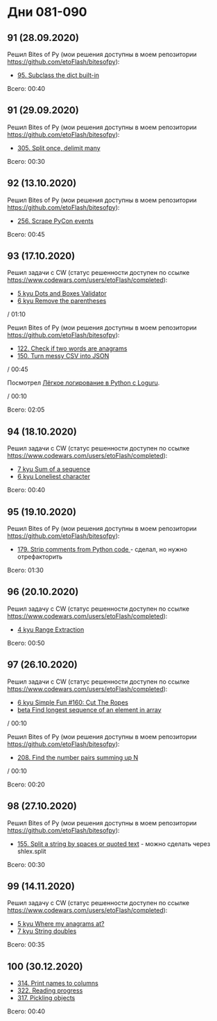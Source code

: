# Дни 081-090

## 91 (28.09.2020)

Решил Bites of Py (мои решения доступны в моем репозитории https://github.com/etoFlash/bitesofpy):

* [95. Subclass the dict built-in](https://codechalleng.es/bites/95/)

Всего: 00:40

## 91 (29.09.2020)

Решил Bites of Py (мои решения доступны в моем репозитории https://github.com/etoFlash/bitesofpy):

* [305. Split once, delimit many](https://codechalleng.es/bites/305/)

Всего: 00:30

## 92 (13.10.2020)

Решил Bites of Py (мои решения доступны в моем репозитории https://github.com/etoFlash/bitesofpy):

* [256. Scrape PyCon events](https://codechalleng.es/bites/256/)

Всего: 00:45

## 93 (17.10.2020)

Решил задачи с CW (статус решенности доступен по ссылке https://www.codewars.com/users/etoFlash/completed):

* [5 kyu Dots and Boxes Validator](https://www.codewars.com/kata/5d81d8571c6411001a40ba66)
* [6 kyu Remove the parentheses](https://www.codewars.com/kata/5f7c38eb54307c002a2b8cc8)

/ 01:10

Решил Bites of Py (мои решения доступны в моем репозитории https://github.com/etoFlash/bitesofpy):

* [122. Check if two words are anagrams](https://codechalleng.es/bites/122/)
* [150. Turn messy CSV into JSON ](https://codechalleng.es/bites/150/)

/ 00:45

Посмотрел [Лёгкое логирование в Python с Loguru](https://www.youtube.com/watch?v=3ndEeGDVqD4).

/ 00:10

Всего: 02:05

## 94 (18.10.2020)

Решил задачи с CW (статус решенности доступен по ссылке https://www.codewars.com/users/etoFlash/completed):

* [7 kyu Sum of a sequence](https://www.codewars.com/kata/586f6741c66d18c22800010a)
* [6 kyu Loneliest character](https://www.codewars.com/kata/5f885fa9f130ea00207c7dc8)

Всего: 00:40

## 95 (19.10.2020)

Решил Bites of Py (мои решения доступны в моем репозитории https://github.com/etoFlash/bitesofpy):

* [179. Strip comments from Python code ](https://codechalleng.es/bites/179/) - сделал, но нужно отрефакторить

Всего: 01:30

## 96 (20.10.2020)

Решил задачу с CW (статус решенности доступен по ссылке https://www.codewars.com/users/etoFlash/completed):

* [4 kyu Range Extraction](https://www.codewars.com/kata/51ba717bb08c1cd60f00002f)

Всего: 00:50

## 97 (26.10.2020)

Решил задачи с CW (статус решенности доступен по ссылке https://www.codewars.com/users/etoFlash/completed):

* [6 kyu Simple Fun #160: Cut The Ropes](https://www.codewars.com/kata/58ad388555bf4c80e800001e)
* [beta Find longest sequence of an element in array](https://www.codewars.com/kata/5f8dd79aa962b600335f7577)

/ 00:10

Решил Bites of Py (мои решения доступны в моем репозитории https://github.com/etoFlash/bitesofpy):

* [208. Find the number pairs summing up N](https://codechalleng.es/bites/208/)

/ 00:10

Всего: 00:20

## 98 (27.10.2020)

Решил Bites of Py (мои решения доступны в моем репозитории https://github.com/etoFlash/bitesofpy):

* [155. Split a string by spaces or quoted text](https://codechalleng.es/bites/155/) - можно сделать через shlex.split

Всего: 00:30

## 99 (14.11.2020)

Решил задачу с CW (статус решенности доступен по ссылке https://www.codewars.com/users/etoFlash/completed):

* [5 kyu Where my anagrams at?](https://www.codewars.com/kata/523a86aa4230ebb5420001e1)
* [7 kyu String doubles](https://www.codewars.com/kata/5a145ab08ba9148dd6000094)

Всего: 00:35

## 100 (30.12.2020)

* [314. Print names to columns](https://codechalleng.es/bites/314/)
* [322. Reading progress](https://codechalleng.es/bites/322/)
* [317. Pickling objects](https://codechalleng.es/bites/317/)

Всего: 00:40
